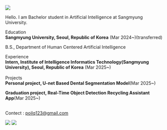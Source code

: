 <img src="https://capsule-render.vercel.app/api?type=Waving&color=auto&height=300&section=header&text=Jeahyun%20Park&fontSize=90&animation=fadeIn" />

Hello. I am Bachelor student in Artificial Intelligence at Sangmyung University.

<summary>
  Education
</summary>
  <b>Sangmyung University, Seoul, Republic of Korea</b> (Mar 2024~)(transferred)
  
  B.S., Department of Human Centered Artificial Intelligence


<summary>
  Experience
</summary>
  <b>Intern, Institute of Intelligence Informatics Technology(Sangmyung University), Seoul, Republic of Korea</b> (Mar 2025~)
<br><br>
<summary>
  Projects
</summary>
  <b>Personal project, U-net Based Dental Segmentation Model</b>(Mar 2025~)
  
  <b>Graduation project, Real-Time Object Detection Recycling Assistant App</b>(Mar 2025~)
<br><br>

Contect : poilq123@gmail.com

![](https://github.com/secret-sky/github-stats-transparent/blob/output/generated/overview.svg)
![](https://github.com/secret-sky/github-stats-transparent/blob/output/generated/languages.svg)
